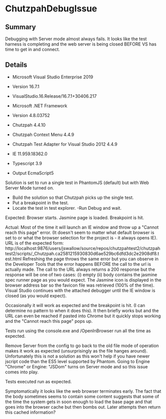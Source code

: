# ChutzpahDebugIssue

## Summary
Debugging with Server mode almost always fails.
It looks like the test harness is completing and the web server is being closed BEFORE VS has time to get in and connect.

## Details

- Microsoft Visual Studio Enterprise 2019
- Version 16.7.1
- VisualStudio.16.Release/16.7.1+30406.217
- Microsoft .NET Framework
- Version 4.8.03752

- Chutzpah 4.4.10
- Chutzpah Context Menu   4.4.9
- Chutzpah Test Adapter for Visual Studio 2012   4.4.9

- IE 11.959.18362.0

- Typescript 3.9
- Output EcmaScript5

Solution is set to run a single test in PhantomJS (default) but with Web Server Mode turned on.
- Build the solution so that Chutzpah picks up the single test.
- Put a breakpoint in the test.
- Locate the test in test explorer.
 -Run Debug and wait.

Expected: Browser starts. Jasmine page is loaded. Breakpoint is hit.

Actual: Most of the time it will launch an IE window and throw up a "Cannot reach this page" error. 
(It doesn't seem to matter what default browser is set to or what the browser selection for the project is - it always opens IE).
URL is of the expected form: http://localhost:9876/users/jswallow/source/repos/chutzpahtest2/chutzpahtest2/scripts/_Chutzpah.ca2581215930830d6ae529bc6dfd3dc2e2908df8.test.html
Refreshing the page throws the same error but you can observe in the Developer Tools that the error happens BEFORE the call to the url is actually made. 
The call to the URL always returns a 200 response but the response will be one of two cases:
(i) empty
(ii) body contains the jasmine spec runner page as you would expect.
The Jasmine icon is displayed in the browser address bar so the favicon file was retrieved (100% of the time).
Visual Studio continues with the attached debugger until the IE window is closed (as you would expect).

Occasionally it will work as expected and the breakpoint is hit. (I can determine no pattern to when it does this).
It then briefly works but and the URL can even be reached if pasted into Chrome but it quickly stops working and the "Cannot reach this page" pops up.

Tests run using the console.exe and /OpenInBrowser run all the time as expected.

Remove Server from the config to go back to the old file mode of operation makes it work as expected (unsurprisingly as the file hanges around). 
Unfortunately this is not a solution as this won't help if you have newer jscript code than the ES5 level supported by Phantom. Going to Engine "Chrome" or Engine: "JSDom"
turns on Server mode and so this issue comes into play.

Tests executed run as expected. 

Symptomatically it looks like the web browser terminates early. The fact that the body sometimes seems to contain some content suggests that some of the time the system 
gets in soon enough to load the base page and that goes into the browser cache but then bombs out. Later attempts then return this cached information?
